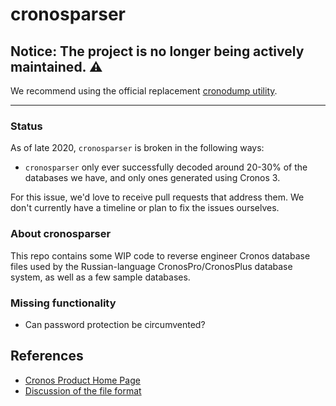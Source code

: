 # cronosparser

## Notice: The project is no longer being actively maintained. :warning:

We recommend using the official replacement [cronodump utility](https://github.com/alephdata/cronodump).

* * *

### Status

As of late 2020, `cronosparser` is broken in the following ways:

* `cronosparser` only ever successfully decoded around 20-30% of the
  databases we have, and only ones generated using Cronos 3.

For this issue, we'd love to receive pull requests that address
them. We don't currently have a timeline or plan to fix the issues
ourselves.

### About cronosparser

This repo contains some WIP code to reverse engineer Cronos database files
used by the Russian-language CronosPro/CronosPlus database system, as well
as a few sample databases.

### Missing functionality

* Can password protection be circumvented?

## References

* [Cronos Product Home Page](http://www.cronos.ru/)
* [Discussion of the file format](http://sergsv.narod.ru/cronos.htm)
